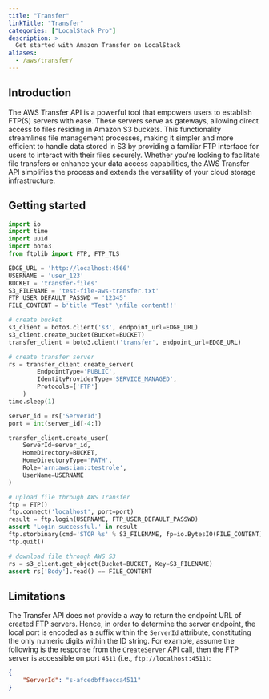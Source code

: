 ```yaml
---
title: "Transfer"
linkTitle: "Transfer"
categories: ["LocalStack Pro"]
description: >
  Get started with Amazon Transfer on LocalStack
aliases:
  - /aws/transfer/
---
```


## Introduction

The AWS Transfer API is a powerful tool that empowers users to establish FTP(S) servers with ease. These servers serve as gateways, allowing direct access to files residing in Amazon S3 buckets. This functionality streamlines file management processes, making it simpler and more efficient to handle data stored in S3 by providing a familiar FTP interface for users to interact with their files securely. Whether you're looking to facilitate file transfers or enhance your data access capabilities, the AWS Transfer API simplifies the process and extends the versatility of your cloud storage infrastructure.

## Getting started
```python
import io
import time
import uuid
import boto3
from ftplib import FTP, FTP_TLS

EDGE_URL = 'http://localhost:4566'
USERNAME = 'user_123'
BUCKET = 'transfer-files'
S3_FILENAME = 'test-file-aws-transfer.txt'
FTP_USER_DEFAULT_PASSWD = '12345'
FILE_CONTENT = b'title "Test" \nfile content!!'

# create bucket
s3_client = boto3.client('s3', endpoint_url=EDGE_URL)
s3_client.create_bucket(Bucket=BUCKET)
transfer_client = boto3.client('transfer', endpoint_url=EDGE_URL)

# create transfer server
rs = transfer_client.create_server(
        EndpointType='PUBLIC',
        IdentityProviderType='SERVICE_MANAGED',
        Protocols=['FTP']
    )
time.sleep(1)

server_id = rs['ServerId']
port = int(server_id[-4:])

transfer_client.create_user(
    ServerId=server_id,
    HomeDirectory=BUCKET,
    HomeDirectoryType='PATH',
    Role='arn:aws:iam::testrole',
    UserName=USERNAME
)

# upload file through AWS Transfer
ftp = FTP()
ftp.connect('localhost', port=port)
result = ftp.login(USERNAME, FTP_USER_DEFAULT_PASSWD)
assert 'Login successful.' in result
ftp.storbinary(cmd='STOR %s' % S3_FILENAME, fp=io.BytesIO(FILE_CONTENT))
ftp.quit()

# download file through AWS S3
rs = s3_client.get_object(Bucket=BUCKET, Key=S3_FILENAME)
assert rs['Body'].read() == FILE_CONTENT
```

## Limitations 
The Transfer API does not provide a way to return the endpoint URL of created FTP servers. Hence, in order to determine the server endpoint, the local port is encoded as a suffix within the `ServerId` attribute, constituting the only numeric digits within the ID string. For example, assume the following is the response from the `CreateServer` API call, then the FTP server is accessible on port `4511` (i.e., `ftp://localhost:4511`):
```json
{
    "ServerId": "s-afcedbffaecca4511"
}
```
